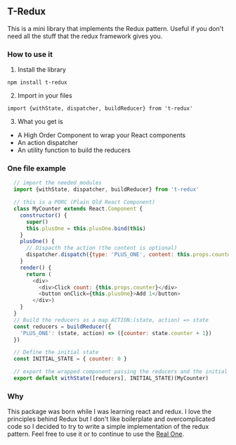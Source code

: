 ## T-Redux

This is a mini library that implements the Redux pattern.
Useful if you don't need all the stuff that the redux framework gives you.

### How to use it
1) Install the library
  ```
  npm install t-redux
  ```

2) Import in your files
  ```
  import {withState, dispatcher, buildReducer} from 't-redux'
  ```

3) What you get is
  - A High Order Component to wrap your React components
  - An action dispatcher
  - An utility function to build the reducers

### One file example

  ```javascript
    // import the needed modules
    import {withState, dispatcher, buildReducer} from 't-redux'

    // this is a PORC (Plain Old React Component)
    class MyCounter extends React.Component {
      constructor() {
        super()
        this.plusOne = this.plusOne.bind(this)
      }
      plusOne() {
        // Dispacth the action (the content is optional)
        dispatcher.dispatch({type: 'PLUS_ONE', content: this.props.counter})
      }
      render() {
        return (
          <div>
            <div>Click count: {this.props.counter}</div>
            <button onClick={this.plusOne}>Add 1</button>
          </div>)
      }
    }
    // Build the reducers as a map ACTION:(state, action) => state
    const reducers = buildReducer({
      'PLUS_ONE': (state, action) => ({counter: state.counter + 1})
    })

    // Define the initial state
    const INITIAL_STATE = { counter: 0 }

    // export the wrapped component passing the reducers and the initial state
    export default withState([reducers], INITIAL_STATE)(MyCounter)
  ```

### Why
This package was born while I was learning react and redux. I love the principles behind Redux but I don't like boilerplate and overcomplicated code so I decided to try to write a simple implementation of the redux pattern.
Feel free to use it or to continue to use the [Real One](https://github.com/reactjs/redux).

